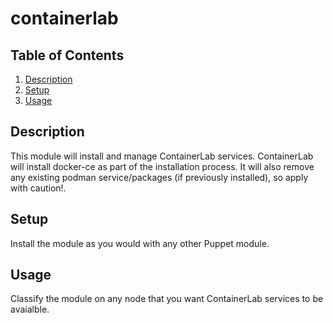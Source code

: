 # containerlab

## Table of Contents

1. [Description](#description)
2. [Setup](#setup)
3. [Usage](#usage)

## Description

This module will install and manage ContainerLab services. ContainerLab will install
docker-ce as part of the installation process.
It will also remove any existing podman service/packages (if previously installed), 
so apply with caution!.

## Setup

Install the module as you would with any other Puppet module.

## Usage

Classify the module on any node that you want ContainerLab services to be avaialble.

